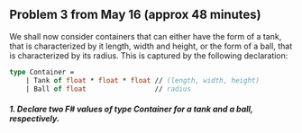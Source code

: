 ## Problem 3 from May 16 (approx 48 minutes)

We shall now consider containers that can either have the form of a tank, that is characterized by it length, width and height, or the form of a ball, that is characterized by its radius. This is captured by the following declaration:

```fsharp
type Container =
    | Tank of float * float * float // (length, width, height)
    | Ball of float                 // radius
```

##### 1. Declare two F# values of type *Container* for a tank and a ball, respectively.